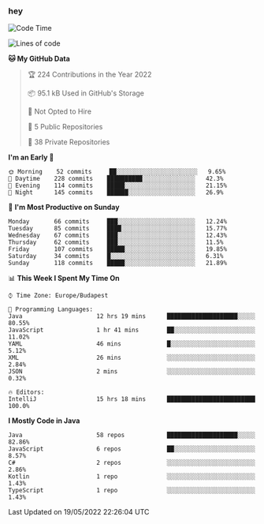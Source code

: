 ### hey

<!--START_SECTION:waka-->
![Code Time](http://img.shields.io/badge/Code%20Time-765%20hrs%2053%20mins-blue)

![Lines of code](https://img.shields.io/badge/From%20Hello%20World%20I%27ve%20Written-498%20Thousand%20lines%20of%20code-blue)

**🐱 My GitHub Data** 

> 🏆 224 Contributions in the Year 2022
 > 
> 📦 95.1 kB Used in GitHub's Storage 
 > 
> 🚫 Not Opted to Hire
 > 
> 📜 5 Public Repositories 
 > 
> 🔑 38 Private Repositories  
 > 
**I'm an Early 🐤** 

```text
🌞 Morning    52 commits     ██░░░░░░░░░░░░░░░░░░░░░░░   9.65% 
🌆 Daytime    228 commits    ██████████░░░░░░░░░░░░░░░   42.3% 
🌃 Evening    114 commits    █████░░░░░░░░░░░░░░░░░░░░   21.15% 
🌙 Night      145 commits    ██████░░░░░░░░░░░░░░░░░░░   26.9%

```
📅 **I'm Most Productive on Sunday** 

```text
Monday       66 commits     ███░░░░░░░░░░░░░░░░░░░░░░   12.24% 
Tuesday      85 commits     ████░░░░░░░░░░░░░░░░░░░░░   15.77% 
Wednesday    67 commits     ███░░░░░░░░░░░░░░░░░░░░░░   12.43% 
Thursday     62 commits     ███░░░░░░░░░░░░░░░░░░░░░░   11.5% 
Friday       107 commits    █████░░░░░░░░░░░░░░░░░░░░   19.85% 
Saturday     34 commits     █░░░░░░░░░░░░░░░░░░░░░░░░   6.31% 
Sunday       118 commits    █████░░░░░░░░░░░░░░░░░░░░   21.89%

```


📊 **This Week I Spent My Time On** 

```text
⌚︎ Time Zone: Europe/Budapest

💬 Programming Languages: 
Java                     12 hrs 19 mins      ████████████████████░░░░░   80.55% 
JavaScript               1 hr 41 mins        ██░░░░░░░░░░░░░░░░░░░░░░░   11.02% 
YAML                     46 mins             █░░░░░░░░░░░░░░░░░░░░░░░░   5.12% 
XML                      26 mins             ░░░░░░░░░░░░░░░░░░░░░░░░░   2.84% 
JSON                     2 mins              ░░░░░░░░░░░░░░░░░░░░░░░░░   0.32%

🔥 Editors: 
IntelliJ                 15 hrs 18 mins      █████████████████████████   100.0%

```

**I Mostly Code in Java** 

```text
Java                     58 repos            ████████████████████░░░░░   82.86% 
JavaScript               6 repos             ██░░░░░░░░░░░░░░░░░░░░░░░   8.57% 
C#                       2 repos             ░░░░░░░░░░░░░░░░░░░░░░░░░   2.86% 
Kotlin                   1 repo              ░░░░░░░░░░░░░░░░░░░░░░░░░   1.43% 
TypeScript               1 repo              ░░░░░░░░░░░░░░░░░░░░░░░░░   1.43%

```



 Last Updated on 19/05/2022 22:26:04 UTC
<!--END_SECTION:waka-->
